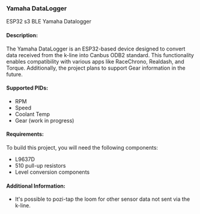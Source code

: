 ### Yamaha DataLogger
ESP32 s3 BLE Yamaha Datalogger

#### Description:
The Yamaha DataLogger is an ESP32-based device designed to convert data received from the k-line into Canbus ODB2 standard. This functionality enables compatibility with various apps like RaceChrono, Realdash, and Torque. Additionally, the project plans to support Gear information in the future.

#### Supported PIDs:
- RPM
- Speed
- Coolant Temp
- Gear (work in progress)

#### Requirements:
To build this project, you will need the following components:
- L9637D
- 510 pull-up resistors
- Level conversion components

#### Additional Information:
- It's possible to pozi-tap the loom for other sensor data not sent via the k-line.

